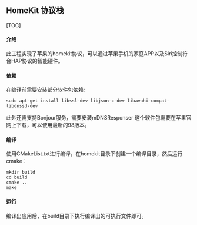 HomeKit 协议栈
---------------------
[TOC]

#### 介绍
此工程实现了苹果的homekit协议，可以通过苹果手机的家庭APP以及Siri控制符合HAP协议的智能硬件。

#### 依赖
在编译前需要安装部分软件包依赖:
```
sudo apt-get install libssl-dev libjson-c-dev libavahi-compat-libdnssd-dev
```
此外还需支持Bonjour服务，需要安装mDNSResponser
这个软件包需要在苹果官网上下载，可以使用最新的98版本。

#### 编译
使用CMakeList.txt进行编译，在homekit目录下创建一个编译目录，然后运行cmake：
```
mkdir build
cd build
cmake ..
make
```

#### 运行
编译出应用后，在build目录下执行编译出的可执行文件即可。
